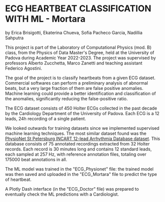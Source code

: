 # **ECG HEARTBEAT CLASSIFICATION WITH ML - Mortara**
by Erica Brisigotti, Ekaterina Chueva, Sofia Pacheco Garcia, Nadillia Sahputra

This project is part of the Laboratory of Computational Physics (mod. B) class, from the Physics of Data Master's Degree, held at the University of Padova during Academic Year 2022-2023. The project was supervised by professors Alberto Zucchetta, Marco Zanetti and teaching assistant Federico Agostini.

The goal of the project is to classify heartbeats from a given ECG dataset. Commercial softwares can perform a preliminary analysis of abnormal beats, but a very large fraction of them are false positive anomalies. Machine learning could provide a better identification and classification of the anomalies, significantly reducing the false-positive ratio.

The ECG dataset consists of 450 Holter ECGs collected in the past decade by the Cardiology Department of the University of Padova. Each ECG is a 12 leads, 24h recording of a single patient.

We looked outwards for training datasets since we implemented supervised machine learning techniques. The most similar dataset found was the [PhysioNet St Petersburg INCART 12-lead Arrhythmia Database dataset](https://physionet.org/content/incartdb/1.0.0/). This database consists of 75 annotated recordings extracted from 32 Holter records. Each record is 30 minutes long and contains 12 standard leads, each sampled at 257 Hz, with reference annotation files, totaling over 175000 beat annotations in all.

The ML model was trained in the "ECG_Physionet" file: the trained model was then saved and uploaded in the "ECG_Mortara" file to predict the type of heartbeat.

A Plotly Dash interface (in the "ECG_Doctor" file) was prepared to eventually check the ML predictions with a Cardiologist.
